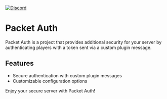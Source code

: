 <a href='https://discord.gg/W87YPkWw8t' target="_blank"><img alt='Discord' src='https://img.shields.io/badge/My Discord Server-100000?style=for-the-badge&logo=Discord&logoColor=white&labelColor=0037FF&color=black'/></a>

# Packet Auth

Packet Auth is a project that provides additional security for your server by authenticating players with a token sent via a custom plugin message.

## Features

- Secure authentication with custom plugin messages
- Customizable configuration options

Enjoy your secure server with Packet Auth!

